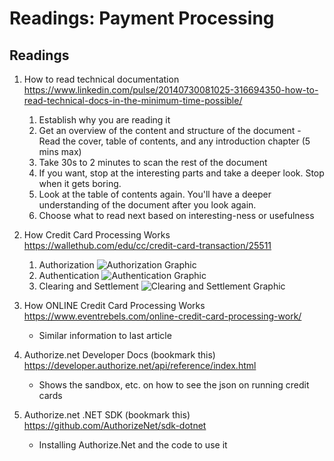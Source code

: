 #  Readings: Payment Processing

##  Readings
1. How to read technical documentation  https://www.linkedin.com/pulse/20140730081025-316694350-how-to-read-technical-docs-in-the-minimum-time-possible/
    1.  Establish why you are reading it
    2.  Get an overview of the content and structure of the document - Read the cover, table of contents, and any introduction chapter (5 mins max)
    3.  Take 30s to 2 minutes to scan the rest of the document
    4.  If you want, stop at the interesting parts and take a deeper look. Stop when it gets boring.
    5.  Look at the table of contents again. You'll have a deeper understanding of the document after you look again.
    6.  Choose what to read next based on interesting-ness or usefulness

2.  How Credit Card Processing Works  https://wallethub.com/edu/cc/credit-card-transaction/25511
    1.  Authorization
    ![Authorization Graphic](images/transaction_flow_01.png)
    2.  Authentication
    ![Authentication Graphic](images/transaction_flow_02.png)
    3.  Clearing and Settlement
    ![Clearing and Settlement Graphic](images/transaction_flow_03.png)
    
3.  How ONLINE Credit Card Processing Works  https://www.eventrebels.com/online-credit-card-processing-work/
    -  Similar information to last article
4.  Authorize.net Developer Docs (bookmark this)  https://developer.authorize.net/api/reference/index.html
    -  Shows the sandbox, etc. on how to see the json on running credit cards
5.  Authorize.net .NET SDK (bookmark this)  https://github.com/AuthorizeNet/sdk-dotnet
    -  Installing Authorize.Net and the code to use it